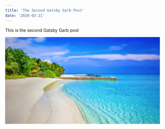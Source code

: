 ```yaml
---
title: 'The Second Gatsby Garb Post'
date: '2020-03-21'
---
```


This is the second Gatsby Garb post

![Tranquil Beach](tranquil-beach.jpg)
